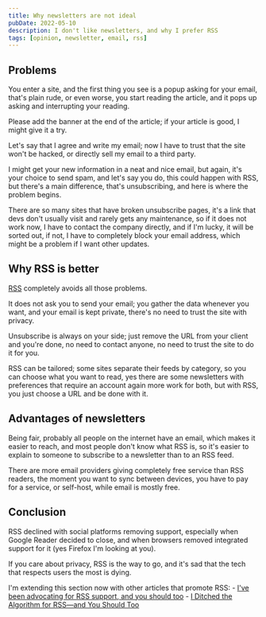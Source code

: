 ```yaml
---
title: Why newsletters are not ideal
pubDate: 2022-05-10
description: I don't like newsletters, and why I prefer RSS
tags: [opinion, newsletter, email, rss]
---
```


## Problems

You enter a site, and the first thing you see is a popup asking for your email, that's plain rude, or even worse, you start reading the article, and it pops up asking and interrupting your reading.

Please add the banner at the end of the article; if your article is good, I might give it a try.

Let's say that I agree and write my email; now I have to trust that the site won't be hacked, or directly sell my email to a third party.

I might get your new information in a neat and nice email, but again, it's your choice to send spam, and let's say you do, this could happen with RSS, but there's a main difference, that's unsubscribing, and here is where the problem begins.

There are so many sites that have broken unsubscribe pages, it's a link that devs don't usually visit and rarely gets any maintenance, so if it does not work now, I have to contact the company directly, and if I'm lucky, it will be sorted out, if not, I have to completely block your email address, which might be a problem if I want other updates.

## Why RSS is better

[RSS](https://de.wikipedia.org/wiki/RSS_(Web-Feed)) completely avoids all those problems.

It does not ask you to send your email; you gather the data whenever you want, and your email is kept private, there's no need to trust the site with privacy.

Unsubscribe is always on your side; just remove the URL from your client and you're done, no need to contact anyone, no need to trust the site to do it for you.

RSS can be tailored; some sites separate their feeds by category, so you can choose what you want to read, yes there are some newsletters with preferences that require an account again more work for both, but with RSS, you just choose a URL and be done with it.

## Advantages of newsletters

Being fair, probably all people on the internet have an email, which makes it easier to reach, and most people don't know what RSS is, so it's easier to explain to someone to subscribe to a newsletter than to an RSS feed.

There are more email providers giving completely free service than RSS readers, the moment you want to sync between devices, you have to pay for a service, or self-host, while email is mostly free.

## Conclusion

RSS declined with social platforms removing support, especially when Google Reader decided to close, and when browsers removed integrated support for it (yes Firefox I'm looking at you).

If you care about privacy, RSS is the way to go, and it's sad that the tech that respects users the most is dying.

I'm extending this section now with other articles that promote RSS:
    - [I've been advocating for RSS support, and you should too](https://reedybear.bearblog.dev/ive-been-advocating-for-rss-support-and-you-should-too/)
    - [I Ditched the Algorithm for RSS—and You Should Too](https://joeyehand.com/blog/2025/01/15/i-ditched-the-algorithm-for-rssand-you-should-too/)
